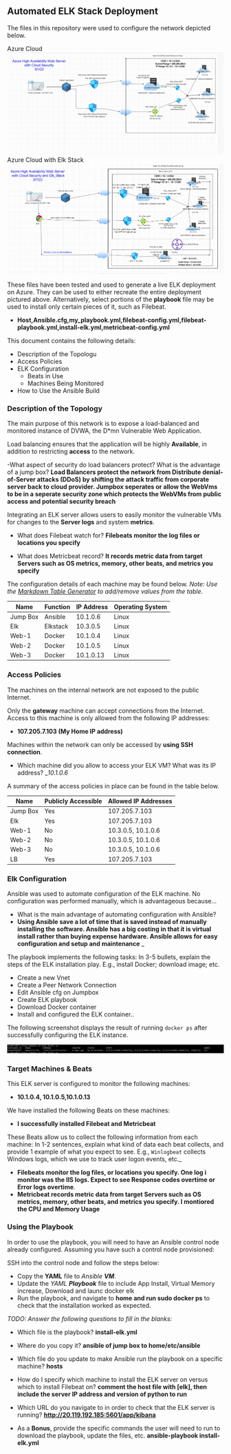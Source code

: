 ## Automated ELK Stack Deployment

The files in this repository were used to configure the network depicted below.

Azure Cloud
![Update the path with the name of your diagram](Images/Azure_CloudSecurity.PNG)
Azure Cloud with Elk Stack
![Update the path with the name of your diagram](Images/Azure_CloudSecurity_ELK.PNG)

These files have been tested and used to generate a live ELK deployment on Azure. They can be used to either recreate the entire deployment pictured above. Alternatively, select portions of the __playbook__ file may be used to install only certain pieces of it, such as Filebeat.

  - __Host,Ansible.cfg,my_playbook.yml,filebeat-config.yml,filebeat-playbook.yml,install-elk.yml,metricbeat-config.yml__

This document contains the following details:
- Description of the Topologu
- Access Policies
- ELK Configuration
  - Beats in Use
  - Machines Being Monitored
- How to Use the Ansible Build


### Description of the Topology

The main purpose of this network is to expose a load-balanced and monitored instance of DVWA, the D*mn Vulnerable Web Application.

Load balancing ensures that the application will be highly __Available__, in addition to restricting __access__ to the network.

-What aspect of security do load balancers protect? What is the advantage of a jump box?
__Load Balancers protect the network from Distribute denial-of-Server attacks (DDoS) by shifting the attack traffic from corporate server back to cloud provider. Jumpbox seperates or allow the WebVms to be in a seperate security zone which protects the WebVMs from public access and potential security breach__

Integrating an ELK server allows users to easily monitor the vulnerable VMs for changes to the __Server logs__ and system __metrics__.
- What does Filebeat watch for?   __Filebeats monitor the log files or locations you specify__

- What does Metricbeat record? __It records metric data from target Servers such as OS metrics, memory, other beats, and metrics you specify__


The configuration details of each machine may be found below.
_Note: Use the [Markdown Table Generator](http://www.tablesgenerator.com/markdown_tables) to add/remove values from the table_.

| Name     | Function | IP Address | Operating System |
|----------|----------|------------|------------------|
| Jump Box | Ansible  | 10.1.0.6   | Linux            |
| Elk      | Elkstack | 10.3.0.5   | Linux            |
| Web-1    |  Docker  | 10.1.0.4   | Linux            |
| Web-2    |  Docker  | 10.1.0.5   | Linux            |
| Web-3    |  Docker  | 10.1.0.13  | Linux            |

### Access Policies

The machines on the internal network are not exposed to the public Internet. 

Only the __gateway__ machine can accept connections from the Internet. Access to this machine is only allowed from the following IP addresses:
- __107.205.7.103 (My Home IP address)__

Machines within the network can only be accessed by __using SSH connection__.
- Which machine did you allow to access your ELK VM? What was its IP address?  __10.1.0.6_

A summary of the access policies in place can be found in the table below.

| Name     | Publicly Accessible | Allowed IP Addresses |
|----------|---------------------|----------------------|
| Jump Box | Yes                 | 107.205.7.103        |
|  Elk     | Yes                 | 107.205.7.103        |
|  Web-1   | No                  | 10.3.0.5, 10.1.0.6   |
|  Web-2   | No                  | 10.3.0.5, 10.1.0.6   |
|  Web-3   | No                  | 10.3.0.5, 10.1.0.6   |
|  LB      | Yes                 | 107.205.7.103        |


### Elk Configuration

Ansible was used to automate configuration of the ELK machine. No configuration was performed manually, which is advantageous because...
- What is the main advantage of automating configuration with Ansible? 
- __Using Ansible save a lot of time that is saved instead of manually installing the software. Ansible has a big costing in that it is virtual install rather than buying expense hardware. Ansible allows for easy configuration and setup and maintenance__
  _

The playbook implements the following tasks:
In 3-5 bullets, explain the steps of the ELK installation play. E.g., install Docker; download image; etc.
- Create a new Vnet
- Create a Peer Network Connection
- Edit Ansible cfg on Jumpbox
- Create ELK playbook
- Download Docker container 
- Install and configured the ELK container..

The following screenshot displays the result of running `docker ps` after successfully configuring the ELK instance.

![Update the path with the name of your screeshot of your docker](Images/Docker_ps_output.PNG)

### Target Machines & Beats
This ELK server is configured to monitor the following machines:
- __10.1.0.4, 10.1.0.5,10.1.0.13__  

We have installed the following Beats on these machines:
- __I successfully installed Filebeat and Metricbeat__

These Beats allow us to collect the following information from each machine:
In 1-2 sentences, explain what kind of data each beat collects, and provide 1 example of what you expect to see. E.g., `Winlogbeat` collects Windows logs, which we use to track user logon events, etc._
- __Filebeats monitor the log files, or locations you specify. One log i monitor was the IIS logs. Expect to see Response codes overtime or Error logs overtime__. 
- __Metricbeat records metric data from target Servers such as OS metrics, memory, other beats, and metrics you specify. I montiored the CPU and Memory Usage__


### Using the Playbook
In order to use the playbook, you will need to have an Ansible control node already configured. Assuming you have such a control node provisioned: 

SSH into the control node and follow the steps below:
- Copy the __YAML__ file to __Ansible_ __VM___.
- Update the __YAML_ __Playbook___ file to include App Install, Virtual Memory increase, Download and launc docker elk
- Run the playbook, and navigate to __home and run sudo docker ps__ to check that the installation worked as expected.

_TODO: Answer the following questions to fill in the blanks:_
- Which file is the playbook? __install-elk.yml__
- Where do you copy it?   __ansible of jump box to home/etc/ansible__
- Which file do you update to make Ansible run the playbook on a specific machine? __hosts__
- How do I specify which machine to install the ELK server on versus which to install Filebeat on? __comment the host file with [elk], then include the server IP address and version of python to run__


- Which URL do you navigate to in order to check that the ELK server is running? __http://20.119.192.185:5601/app/kibana__

- As a **Bonus**, provide the specific commands the user will need to run to download the playbook, update the files, etc. __ansible-playbook install-elk.yml__
